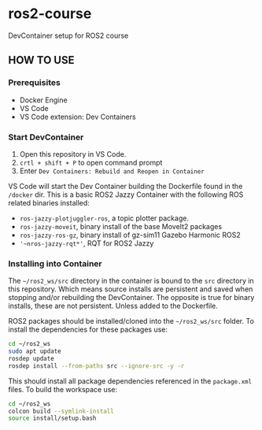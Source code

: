 # ros2-course
DevContainer setup for ROS2 course


## HOW TO USE

### Prerequisites
- Docker Engine
- VS Code
- VS Code extension: Dev Containers

### Start DevContainer
1. Open this repository in VS Code.
2. `crtl + shift + P` to open command prompt
3. Enter `Dev Containers: Rebuild and Reopen in Container` 

VS Code will start the Dev Container building the Dockerfile found in the `/docker` dir. This is a basic ROS2 Jazzy Container with the following ROS related binaries installed:
- `ros-jazzy-plotjuggler-ros`, a topic plotter package.
- `ros-jazzy-moveit`, binary install of the base MoveIt2 packages
- `ros-jazzy-ros-gz`, binary install of gz-sim11 Gazebo Harmonic ROS2
- `'~nros-jazzy-rqt*'`, RQT for ROS2 Jazzy

### Installing into Container
The `~/ros2_ws/src` directory in the container is bound to the `src` directory in this repository. Which means source installs are persistent and saved when stopping and/or rebuilding the DevContainer.
The opposite is true for binary installs, these are not persistent. Unless added to the Dockerfile. 

ROS2 packages should be installed/cloned into the `~/ros2_ws/src` folder. 
To install the dependencies for these packages use:
``` bash
cd ~/ros2_ws
sudo apt update
rosdep update
rosdep install --from-paths src --ignore-src -y -r
```
This should install all package dependencies referenced in the `package.xml` files.
To build the workspace use:
``` bash
cd ~/ros2_ws
colcon build --symlink-install
source install/setup.bash
```
